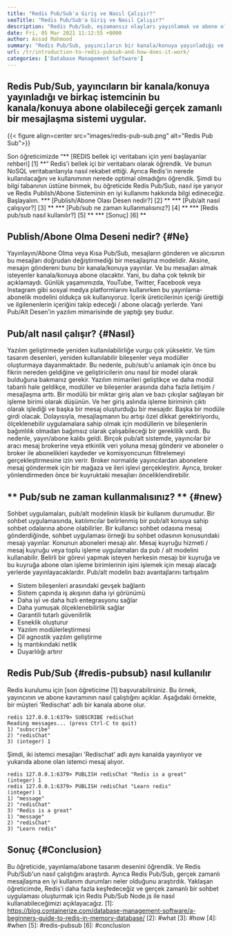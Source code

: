 ```yaml
---
title: "Redis Pub/Sub'a Giriş ve Nasıl Çalışır?" 
seoTitle: "Redis Pub/Sub'a Giriş ve Nasıl Çalışır?" 
description: "Redis Pub/Sub, eşzamansız olayları yayınlamak ve abone olmak için bağımsız uygulamalar için esnek, güvenilir, gerçek zamanlı bir mesajlaşma hizmetidir." 
date: Fri, 05 Mar 2021 11:12:55 +0000
author: Assad Mahmood
summary: "Redis Pub/Sub, yayıncıların bir kanala/konuya yayınladığı ve birkaç istemcinin bu kanala/konuya abone olabileceği gerçek zamanlı bir mesajlaşma sistemi uygular." 
url: /tr/introduction-to-redis-pubsub-and-how-does-it-work/
categories: ['Database Management Software']
---
```


## Redis Pub/Sub, yayıncıların bir kanala/konuya yayınladığı ve birkaç istemcinin bu kanala/konuya abone olabileceği gerçek zamanlı bir mesajlaşma sistemi uygular.

{{< figure align=center src="images/redis-pub-sub.png" alt="Redis Pub Sub">}}

Son öğreticimizde “** [REDIS bellek içi veritabanı için yeni başlayanlar rehberi] [1] **” Redis'i bellek içi bir veritabanı olarak öğrendik. Ve bunun NoSQL veritabanlarıyla nasıl rekabet ettiği. Ayrıca Redis'in nerede kullanılacağını ve kullanımının nerede optimal olmadığını öğrendik. Şimdi bu bilgi tabanının üstüne binmek, bu öğreticide Redis Pub/Sub, nasıl işe yarıyor ve Redis Publish/Abone Sisteminin en iyi kullanımı hakkında bilgi edineceğiz. Başlayalım.
  *** [Publish/Abone Olası Desen nedir?] [2] **
  *** [Pub/alt nasıl çalışıyor?] [3] **
  *** [Pub/sub ne zaman kullanmalısınız?] [4] **
  *** [Redis pub/sub nasıl kullanılır?] [5] **
  *** [Sonuç] [6] **

## Publish/Abone Olma Deseni nedir? {#Ne}
Yayınlayın/Abone Olma veya Kısa Pub/Sub, mesajların gönderen ve alıcısının bu mesajları doğrudan değiştirmediği bir mesajlaşma modelidir. Aksine, mesajın göndereni bunu bir kanala/konuya yayınlar. Ve bu mesajları almak isteyenler kanala/konuya abone olacaktır. Yani, bu daha çok teknik bir açıklamaydı. Günlük yaşamımızda, YouTube, Twitter, Facebook veya Instagram gibi sosyal medya platformlarını kullanırken bu yayınlama-abonelik modelini oldukça sık kullanıyoruz. İçerik üreticilerinin içeriği ürettiği ve ilgilenenlerin içeriğini takip edeceği / abone olacağı yerlerde. Yani Pub/Alt Desen'in yazılım mimarisinde de yaptığı şey budur.

## Pub/alt nasıl çalışır? {#Nasıl}
Yazılım geliştirmede yeniden kullanılabilirliğe vurgu çok yüksektir. Ve tüm tasarım desenleri, yeniden kullanılabilir bileşenler veya modüller oluşturmaya dayanmaktadır. Bu nedenle, pub/sub'u anlamak için önce bu fikrin nereden geldiğine ve geliştiricilerin onu nasıl bir model olarak bulduğuna bakmanız gerekir.
Yazılım mimarileri geliştikçe ve daha modül tabanlı hale geldikçe, modüller ve bileşenler arasında daha fazla iletişim / mesajlaşma arttı. Bir modülü bir miktar giriş alan ve bazı çıkışlar sağlayan bir işleme birimi olarak düşünün. Ve her giriş aslında işleme biriminin çıktı olarak işlediği ve başka bir mesaj oluşturduğu bir mesajdır. Başka bir modüle girdi olacak. Dolayısıyla, mesajlaşmanın bu artışı özel dikkat gerektiriyordu, ölçeklenebilir uygulamalara sahip olmak için modüllerin ve bileşenlerin bağımlılık olmadan bağımsız olarak çalışabileceği bir gereklilik vardı. Bu nedenle, yayın/abone kalıbı geldi.
Birçok pub/alt sistemde, yayıncılar bir aracı mesaj brokerine veya etkinlik veri yoluna mesaj gönderir ve aboneler o broker ile abonelikleri kaydeder ve komisyoncunun filtrelemeyi gerçekleştirmesine izin verir. Broker normalde yayıncılardan abonelere mesaj göndermek için bir mağaza ve ileri işlevi gerçekleştirir. Ayrıca, broker yönlendirmeden önce bir kuyruktaki mesajları önceliklendirebilir.

## ** Pub/sub ne zaman kullanmalısınız? ** {#new}
Sohbet uygulamaları, pub/alt modelinin klasik bir kullanım durumudur. Bir sohbet uygulamasında, katılımcılar belirlenmiş bir pub/alt konuya sahip sohbet odalarına abone olabilirler. Bir kullanıcı sohbet odasına mesaj gönderdiğinde, sohbet uygulaması örneği bu sohbet odasının konusundaki mesajı yayınlar. Konunun aboneleri mesajı alır.
Mesaj kuyruğu hizmeti / mesaj kuyruğu veya toplu işleme uygulamaları da pub / alt modelini kullanabilir. Belirli bir görevi yapmak isteyen herkesin mesajı bir kuyruğa ve bu kuyruğa abone olan işleme birimlerinin işini işlemek için mesajı alacağı yerlerde yayınlayacaklardır.
Pub/alt modelin bazı avantajlarını tartışalım
  * Sistem bileşenleri arasındaki gevşek bağlantı
  * Sistem çapında iş akışının daha iyi görünümü
  * Daha iyi ve daha hızlı entegrasyonu sağlar
  * Daha yumuşak ölçeklenebilirlik sağlar
  * Garantili tutarlı güvenilirlik
  * Esneklik oluşturur
  * Yazılım modülerleştirmesi
  * Dil agnostik yazılım geliştirme
  * İş mantıkındaki netlik
  * Duyarlılığı artırır

## Redis Pub/Sub {#redis-pubsub} nasıl kullanılır
Redis kurulumu için [son öğreticime [1] başvurabilirsiniz. Bu örnek, yayıncının ve abone kavramının nasıl çalıştığını açıklar. Aşağıdaki örnekte, bir müşteri 'Redischat' adlı bir kanala abone olur.
```
redis 127.0.0.1:6379> SUBSCRIBE redisChat  
Reading messages... (press Ctrl-C to quit) 
1) "subscribe" 
2) "redisChat" 
3) (integer) 1 
```
Şimdi, iki istemci mesajları 'Redischat' adlı aynı kanalda yayınlıyor ve yukarıda abone olan istemci mesaj alıyor.
```
redis 127.0.0.1:6379> PUBLISH redisChat "Redis is a great"  
(integer) 1  
redis 127.0.0.1:6379> PUBLISH redisChat "Learn redis"  
(integer) 1   
1) "message" 
2) "redisChat" 
3) "Redis is a great" 
1) "message" 
2) "redisChat" 
3) "Learn redis" 

```

## Sonuç {#Conclusion}
Bu öğreticide, yayınlama/abone tasarım desenini öğrendik. Ve Redis Pub/Sub'un nasıl çalıştığını araştırdı. Ayrıca Redis Pub/Sub, gerçek zamanlı mesajlaşma en iyi kullanım durumları neler olduğunu araştırdık. Yaklaşan öğreticimde, Redis'i daha fazla keşfedeceğiz ve gerçek zamanlı bir sohbet uygulaması oluşturmak için Redis Pub/Sub Node.js ile nasıl kullanabileceğimizi açıklayacağız.
[1]: https://blog.containerize.com/database-management-software/a-beginners-guide-to-redis-in-memory-database/
[2]: #what
[3]: #how
[4]: #when
[5]: #redis-pubsub
[6]: #conclusion
